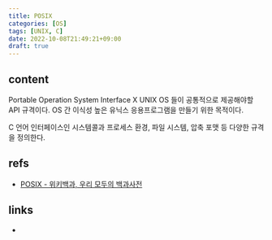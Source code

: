 ```yaml
---
title: POSIX
categories: [OS]
tags: [UNIX, C]
date: 2022-10-08T21:49:21+09:00
draft: true
---
```


## content
Portable Operation System Interface X
UNIX OS 들이 공통적으로 제공해야할 API 규격이다. OS 간 이식성 높은 유닉스 응용프로그램을 만들기 위한 목적이다.

C 언어 인터페이스인 시스템콜과 프로세스 환경, 파일 시스템, 압축 포맷 등 다양한 규격을 정의한다.


## refs
- [POSIX - 위키백과, 우리 모두의 백과사전](https://ko.wikipedia.org/wiki/POSIX)


## links
- 
